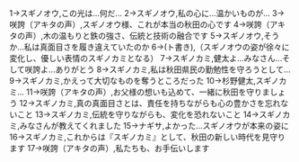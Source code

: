 1→スギノオウ,この光は...何だ...
2→スギノオウ,私の心に...温かいものが...
3→咲誇（アキタの声）,スギノオウ様、これが本当の秋田の心です
4→咲誇（アキタの声）,木の温もりと鉄の強さ、伝統と技術の融合です
5→スギノオウ,そうか...私は真面目さを履き違えていたのか
6→(ト書き),（スギノオウの姿が徐々に変化し、優しい表情のスギノカミとなる）
7→スギノカミ,健太よ...みなさん...そして咲誇よ...ありがとう
8→スギノカミ,私は秋田県民の勤勉性を守ろうとして...
9→スギノカミ,かえって大切なものを奪うところだった
10→杉野健太,スギノカミ...
11→咲誇（アキタの声）,お父様の想いも込めて、一緒に秋田を守りましょう
12→スギノカミ,真の真面目さとは、責任を持ちながらも心の豊かさを忘れないこと
13→スギノカミ,伝統を守りながらも、変化を恐れないこと
14→スギノカミ,みなさんが教えてくれました
15→ナギサ,よかった...スギノオウが本来の姿に
16→スギノカミ,これからは『スギノカミ』として、秋田の新しい時代を見守ります
17→咲誇（アキタの声）,私たちも、お手伝いします
